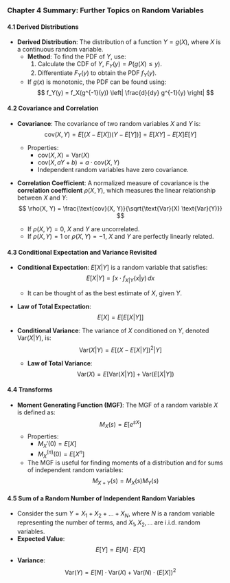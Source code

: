 ### Chapter 4 Summary: Further Topics on Random Variables

#### 4.1 Derived Distributions

- **Derived Distribution**: The distribution of a function $Y = g(X)$, where $X$ is a continuous random variable.
  - **Method**: To find the PDF of $Y$, use:
    1. Calculate the CDF of $Y$, $F_Y(y) = P(g(X) \leq y)$.
    2. Differentiate $F_Y(y)$ to obtain the PDF $f_Y(y)$.
  - If $g(x)$ is monotonic, the PDF can be found using:
    $$
    f_Y(y) = f_X(g^{-1}(y)) \left| \frac{d}{dy} g^{-1}(y) \right|
    $$

#### 4.2 Covariance and Correlation

- **Covariance**: The covariance of two random variables $X$ and $Y$ is:
  $$
  \text{cov}(X, Y) = E[(X - E[X])(Y - E[Y])] = E[XY] - E[X]E[Y]
  $$
  - Properties:
    - $\text{cov}(X, X) = \text{Var}(X)$
    - $\text{cov}(X, aY + b) = a \cdot \text{cov}(X, Y)$
    - Independent random variables have zero covariance.
    
- **Correlation Coefficient**: A normalized measure of covariance is the **correlation coefficient** $\rho(X, Y)$, which measures the linear relationship between $X$ and $Y$:
  $$
  \rho(X, Y) = \frac{\text{cov}(X, Y)}{\sqrt{\text{Var}(X) \text{Var}(Y)}}
  $$
  - If $\rho(X, Y) = 0$, $X$ and $Y$ are uncorrelated.
  - If $\rho(X, Y) = 1$ or $\rho(X, Y) = -1$, $X$ and $Y$ are perfectly linearly related.

#### 4.3 Conditional Expectation and Variance Revisited

- **Conditional Expectation**: $E[X | Y]$ is a random variable that satisfies:
  $$
  E[X | Y] = \int x \cdot f_{X|Y}(x | y) \, dx
  $$
  - It can be thought of as the best estimate of $X$, given $Y$.
  
- **Law of Total Expectation**:
  $$
  E[X] = E[E[X | Y]]
  $$
  
- **Conditional Variance**: The variance of $X$ conditioned on $Y$, denoted $\text{Var}(X | Y)$, is:
  $$
  \text{Var}(X | Y) = E[(X - E[X | Y])^2 | Y]
  $$
  - **Law of Total Variance**:
    $$
    \text{Var}(X) = E[\text{Var}(X | Y)] + \text{Var}(E[X | Y])
    $$

#### 4.4 Transforms

- **Moment Generating Function (MGF)**: The MGF of a random variable $X$ is defined as:
  $$
  M_X(s) = E[e^{sX}]
  $$
  - Properties:
    - $M_X'(0) = E[X]$
    - $M_X^{(n)}(0) = E[X^n]$
  - The MGF is useful for finding moments of a distribution and for sums of independent random variables:
    $$
    M_{X+Y}(s) = M_X(s) M_Y(s)
    $$

#### 4.5 Sum of a Random Number of Independent Random Variables

- Consider the sum $Y = X_1 + X_2 + \dots + X_N$, where $N$ is a random variable representing the number of terms, and $X_1, X_2, \dots$ are i.i.d. random variables.
- **Expected Value**:
  $$
  E[Y] = E[N] \cdot E[X]
  $$
- **Variance**:
  $$
  \text{Var}(Y) = E[N] \cdot \text{Var}(X) + \text{Var}(N) \cdot (E[X])^2
  $$
